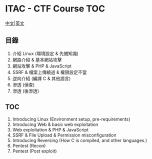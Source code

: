 ITAC - CTF Course TOC
===

[中文](https://github.com/racterub/itac-ctf/blob/master/COURSE.md#目錄)|[英文](https://github.com/racterub/itac-ctf/blob/master/COURSE.md#TOC)

## 目錄
1. 介紹 Linux (環境設定 & 先備知識)
2. 網路介紹 & 基本網站攻擊
3. 網站攻擊 & PHP & JavaScript
4. SSRF & 檔案上傳繞過 & 權限設定不當
5. 逆向介紹 (編譯 C & 其他語言)
6. 滲透 (偵查)
7. 滲透 (後滲透)

## TOC
1. Introducing Linux (Environment setup, pre-requirements)
2. Introducing Web & basic web exploitation
3. Web exploitation & PHP & JavaScript
4. SSRF & File Upload & Permission misconfiguration
5. Introducing Reversing (How C is compiled, and other languages.)
6. Pentest (Recon)
7. Pentest (Post exploit)